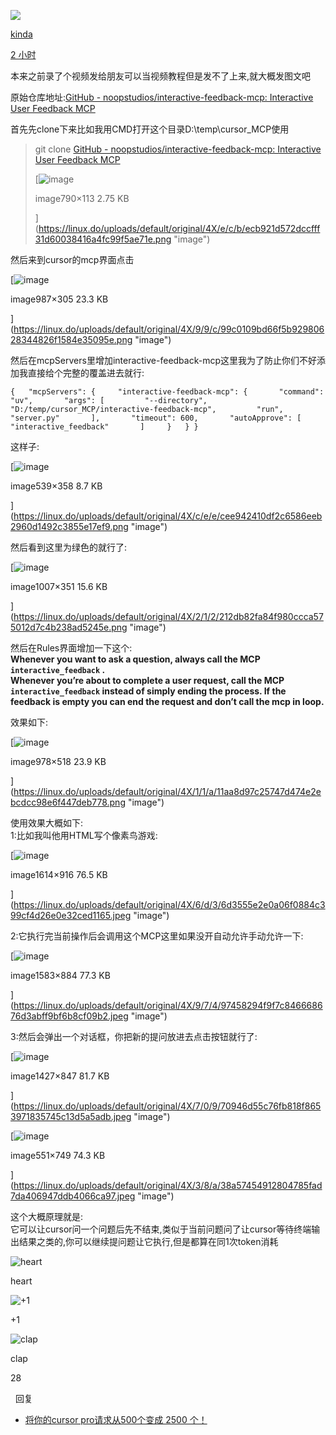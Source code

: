 [![](/letter_avatar/kinda/96/5_d44a9b381edc88181525e3c8350177ca.png)](/u/kinda)

[kinda](/u/kinda)

[2 小时](/t/topic/676104?u=cloudgeek "发布日期")

本来之前录了个视频发给朋友可以当视频教程但是发不了上来,就大概发图文吧

原始仓库地址:[GitHub - noopstudios/interactive-feedback-mcp: Interactive User Feedback MCP](https://github.com/noopstudios/interactive-feedback-mcp)

首先先clone下来比如我用CMD打开这个目录D:\\temp\\cursor\_MCP使用

> git clone [GitHub - noopstudios/interactive-feedback-mcp: Interactive User Feedback MCP](https://github.com/noopstudios/interactive-feedback-mcp.git)  
> 
> [![image](https://linux.do/uploads/default/original/4X/e/c/b/ecb921d572dccfff31d60038416a4fc99f5ae71e.png)
> 
> image790×113 2.75 KB
> 
> ](https://linux.do/uploads/default/original/4X/e/c/b/ecb921d572dccfff31d60038416a4fc99f5ae71e.png "image")

然后来到cursor的mcp界面点击  

[![image](https://linux.do/uploads/default/original/4X/9/9/c/99c0109bd66f5b92980628344826f1584e35095e.png)

image987×305 23.3 KB

](https://linux.do/uploads/default/original/4X/9/9/c/99c0109bd66f5b92980628344826f1584e35095e.png "image")

然后在mcpServers里增加interactive-feedback-mcp这里我为了防止你们不好添加我直接给个完整的覆盖进去就行:

`{   "mcpServers": {     "interactive-feedback-mcp": {       "command": "uv",       "args": [         "--directory",         "D:/temp/cursor_MCP/interactive-feedback-mcp",         "run",         "server.py"       ],       "timeout": 600,       "autoApprove": [         "interactive_feedback"       ]     }   } }`

这样子:  

[![image](https://linux.do/uploads/default/original/4X/c/e/e/cee942410df2c6586eeb2960d1492c3855e17ef9.png)

image539×358 8.7 KB

](https://linux.do/uploads/default/original/4X/c/e/e/cee942410df2c6586eeb2960d1492c3855e17ef9.png "image")

然后看到这里为绿色的就行了:  

[![image](https://linux.do/uploads/default/original/4X/2/1/2/212db82fa84f980ccca575012d7c4b238ad5245e.png)

image1007×351 15.6 KB

](https://linux.do/uploads/default/original/4X/2/1/2/212db82fa84f980ccca575012d7c4b238ad5245e.png "image")

然后在Rules界面增加一下这个:  
**Whenever you want to ask a question, always call the MCP `interactive_feedback` .**  
**Whenever you’re about to complete a user request, call the MCP `interactive_feedback` instead of simply ending the process. If the feedback is empty you can end the request and don’t call the mcp in loop.**

效果如下:  

[![image](https://linux.do/uploads/default/original/4X/1/1/a/11aa8d97c25747d474e2ebcdcc98e6f447deb778.png)

image978×518 23.9 KB

](https://linux.do/uploads/default/original/4X/1/1/a/11aa8d97c25747d474e2ebcdcc98e6f447deb778.png "image")

使用效果大概如下:  
1:比如我叫他用HTML写个像素鸟游戏:  

[![image](https://linux.do/uploads/default/optimized/4X/6/d/3/6d3555e2e0a06f0884c399cf4d26e0e32ced1165_2_690x391.jpeg)

image1614×916 76.5 KB

](https://linux.do/uploads/default/original/4X/6/d/3/6d3555e2e0a06f0884c399cf4d26e0e32ced1165.jpeg "image")

2:它执行完当前操作后会调用这个MCP这里如果没开自动允许手动允许一下:  

[![image](https://linux.do/uploads/default/optimized/4X/9/7/4/97458294f9f7c846668676d3abff9bf6b8cf09b2_2_690x385.jpeg)

image1583×884 77.3 KB

](https://linux.do/uploads/default/original/4X/9/7/4/97458294f9f7c846668676d3abff9bf6b8cf09b2.jpeg "image")

3:然后会弹出一个对话框，你把新的提问放进去点击按钮就行了:  

[![image](https://linux.do/uploads/default/optimized/4X/7/0/9/70946d55c76fb818f8653971835745c13d5a5adb_2_690x409.jpeg)

image1427×847 81.7 KB

](https://linux.do/uploads/default/original/4X/7/0/9/70946d55c76fb818f8653971835745c13d5a5adb.jpeg "image")

  

[![image](https://linux.do/uploads/default/optimized/4X/3/8/a/38a57454912804785fad7da406947ddb4066ca97_2_367x500.jpeg)

image551×749 74.3 KB

](https://linux.do/uploads/default/original/4X/3/8/a/38a57454912804785fad7da406947ddb4066ca97.jpeg "image")

这个大概原理就是:  
它可以让cursor问一个问题后先不结束,类似于当前问题问了让cursor等待终端输出结果之类的,你可以继续提问题让它执行,但是都算在同1次token消耗

  

![heart](/images/emoji/twemoji/heart.png?v=14)

heart

![+1](/images/emoji/twemoji/+1.png?v=14)

+1

![clap](/images/emoji/twemoji/clap.png?v=14)

clap

28

​ ​ 回复

*   [将你的cursor pro请求从500个变成 2500 个！](https://linux.do/t/topic/674204/167)